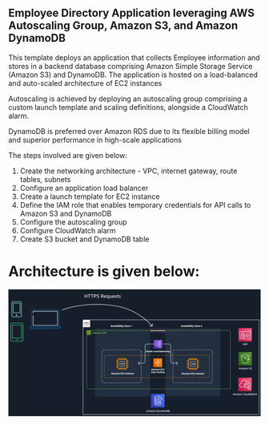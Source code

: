 ## Employee Directory Application leveraging AWS Autoscaling Group, Amazon S3, and Amazon DynamoDB

This template deploys an application that collects Employee information and stores in a backend database comprising Amazon Simple Storage Service (Amazon S3) and DynamoDB. The application is hosted on a load-balanced and auto-scaled architecture of EC2 instances

Autoscaling is achieved by deploying an autoscaling group comprising a custom launch template and scaling definitions, alongside a CloudWatch alarm.

DynamoDB is preferred over Amazon RDS due to its flexible billing model and superior performance in high-scale applications

The steps involved are given below:
1. Create the networking architecture - VPC, internet gateway, route tables, subnets
2. Configure an application load balancer
3. Create a launch template for EC2 instance
4. Define the IAM role that enables temporary credentials for API calls to Amazon S3 and DynamoDB
5. Configure the autoscaling group
6. Configure CloudWatch alarm
7. Create S3 bucket and DynamoDB table

# Architecture is given below:

![Solution Architecture](https://github.com/adejokun/Infrastructure-as-Code/blob/main/Image/Architecture.png)